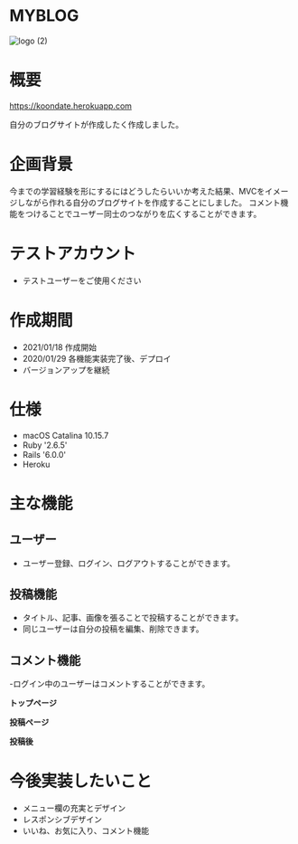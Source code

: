 # MYBLOG

![logo (2)](https://user-images.githubusercontent.com/73691576/106132711-a1fbd280-61a7-11eb-941d-ac2f5be56e62.png)

# 概要

https://koondate.herokuapp.com

自分のブログサイトが作成したく作成しました。


# 企画背景
今までの学習経験を形にするにはどうしたらいいか考えた結果、MVCをイメージしながら作れる自分のブログサイトを作成することにしました。
コメント機能をつけることでユーザー同士のつながりを広くすることができます。

# テストアカウント

- テストユーザーをご使用ください

# 作成期間

- 2021/01/18 作成開始
- 2020/01/29 各機能実装完了後、デプロイ
- バージョンアップを継続

# 仕様

- macOS Catalina 10.15.7
- Ruby '2.6.5'
- Rails  '6.0.0'
- Heroku

# 主な機能

## ユーザー

- ユーザー登録、ログイン、ログアウトすることができます。

## 投稿機能

- タイトル、記事、画像を張ることで投稿することができます。
- 同じユーザーは自分の投稿を編集、削除できます。

## コメント機能

-ログイン中のユーザーはコメントすることができます。

**トップページ**

**投稿ページ**

**投稿後**

# 今後実装したいこと

- メニュー欄の充実とデザイン
- レスポンシブデザイン
- いいね、お気に入り、コメント機能
